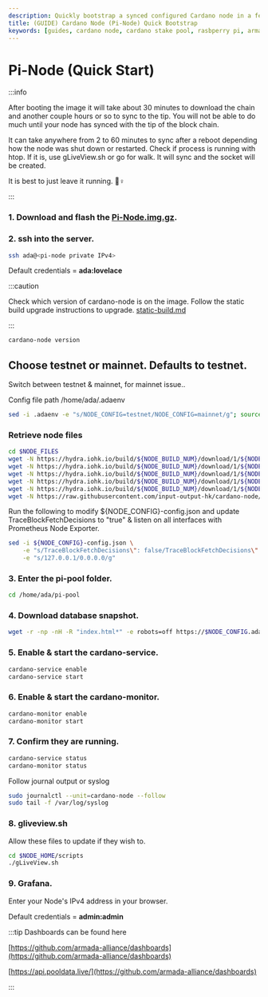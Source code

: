 ```yaml
---
description: Quickly bootstrap a synced configured Cardano node in a few hours.
title: (GUIDE) Cardano Node (Pi-Node) Quick Bootstrap 
keywords: [guides, cardano node, cardano stake pool, rasbperry pi, armada alliance, ubuntu]
---
```


# Pi-Node (Quick Start)

:::info

After booting the image it will take about 30 minutes to download the chain and another couple hours or so to sync to the tip. You will not be able to do much until your node has synced with the tip of the block chain.

It can take anywhere from 2 to 60 minutes to sync after a reboot depending how the node was shut down or restarted. Check if process is running with htop. If it is, use gLiveView.sh or go for walk. It will sync and the socket will be created.

It is best to just leave it running. 🏃♀

:::


### **1. Download and flash the** [**Pi-Node.img.gz**](https://mainnet.adamantium.online/Pi-Node.img.gz)**.**

### 2. ssh into the server.

```bash title=">_ Terminal"
ssh ada@<pi-node private IPv4>
```

Default credentials = **ada:lovelace**

:::caution

Check which version of cardano-node is on the image. Follow the static build upgrade instructions to upgrade. [static-build.md](../updating-a-cardano-node/static-build.md "mention")

:::


```bash title=">_ Terminal"
cardano-node version
```

## Choose testnet or mainnet. **Defaults to testnet**.

Switch between testnet & mainnet, for mainnet issue..

Config file path /home/ada/.adaenv

```bash title=">_ Terminal"
sed -i .adaenv -e "s/NODE_CONFIG=testnet/NODE_CONFIG=mainnet/g"; source .adaenv
```

### Retrieve node files

```bash title=">_ Terminal"
cd $NODE_FILES
wget -N https://hydra.iohk.io/build/${NODE_BUILD_NUM}/download/1/${NODE_CONFIG}-config.json
wget -N https://hydra.iohk.io/build/${NODE_BUILD_NUM}/download/1/${NODE_CONFIG}-byron-genesis.json
wget -N https://hydra.iohk.io/build/${NODE_BUILD_NUM}/download/1/${NODE_CONFIG}-shelley-genesis.json
wget -N https://hydra.iohk.io/build/${NODE_BUILD_NUM}/download/1/${NODE_CONFIG}-alonzo-genesis.json
wget -N https://hydra.iohk.io/build/${NODE_BUILD_NUM}/download/1/${NODE_CONFIG}-topology.json
wget -N https://raw.githubusercontent.com/input-output-hk/cardano-node/master/cardano-submit-api/config/tx-submit-mainnet-config.yaml
```

Run the following to modify ${NODE_CONFIG}-config.json and update TraceBlockFetchDecisions to "true" & listen on all interfaces with Prometheus Node Exporter.

```bash title=">_ Terminal"
sed -i ${NODE_CONFIG}-config.json \
    -e "s/TraceBlockFetchDecisions\": false/TraceBlockFetchDecisions\": true/g" \
    -e "s/127.0.0.1/0.0.0.0/g"
```

### 3. Enter the pi-pool folder.

```bash title=">_ Terminal"
cd /home/ada/pi-pool
```

### 4. Download database snapshot.

```bash title=">_ Terminal"
wget -r -np -nH -R "index.html*" -e robots=off https://$NODE_CONFIG.adamantium.online/db/
```

### 5. Enable & start the cardano-service.

```bash title=">_ Terminal"
cardano-service enable
cardano-service start
```

### 6. Enable & start the cardano-monitor.

```bash title=">_ Terminal"
cardano-monitor enable
cardano-monitor start
```

### 7. Confirm they are running.

```bash title=">_ Terminal"
cardano-service status
cardano-monitor status
```

Follow journal output or syslog

```bash title=">_ Terminal"
sudo journalctl --unit=cardano-node --follow
sudo tail -f /var/log/syslog
```

### 8. gliveview.sh
Allow these files to update if they wish to.

```bash title=">_ Terminal"
cd $NODE_HOME/scripts
./gLiveView.sh
```

### 9. Grafana.

Enter your Node's IPv4 address in your browser.

Default credentials = **admin:admin**

:::tip Dashboards can be found here

[https://github.com/armada-alliance/dashboards](https://github.com/armada-alliance/dashboards)

[https://api.pooldata.live/](https://github.com/armada-alliance/dashboards)

:::